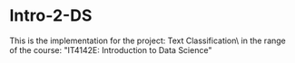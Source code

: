 # Intro-2-DS
This is the implementation for the project: Text Classification\ 
in the range of the course: "IT4142E: Introduction to Data Science"
